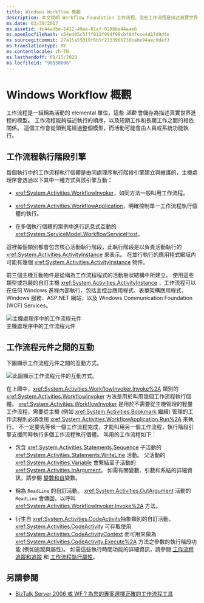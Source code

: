 ```yaml
---
title: Windows Workflow 概觀
description: 本文說明 Workflow Foundation 工作流程，這些工作流程是描述真實世界進程的模型。
ms.date: 03/30/2017
ms.assetid: fc44adbe-1412-49ae-81af-0298be44aae6
ms.openlocfilehash: c54e405c5fff013f994f98cbf84fcce4d17d9d4e
ms.sourcegitcommit: 27a15a55019f6b5f2733961738babe94aec0def3
ms.translationtype: MT
ms.contentlocale: zh-TW
ms.lasthandoff: 09/15/2020
ms.locfileid: "90558096"
---
```

# <a name="windows-workflow-overview"></a>Windows Workflow 概觀
工作流程是一組稱為活動的 elemental 單位，這些 *活動* 會儲存為描述真實世界進程的模型。 工作流程能夠描述執行的順序，以及短期工作和長期工作之間的相依關係。 這個工作會從頭到尾經過整個模型，而活動可能會由人員或系統功能執行。  
  
## <a name="workflow-run-time-engine"></a>工作流程執行階段引擎  
 每個執行中的工作流程執行個體是由同處理序執行階段引擎建立與維護的，主機處理序會透過以下其中一種方式與該引擎互動：  
  
- <xref:System.Activities.WorkflowInvoker>，如同方法一般叫用工作流程。  
  
- <xref:System.Activities.WorkflowApplication>，明確控制單一工作流程執行個體的執行。  
  
- 在多個執行個體的案例中進行訊息式互動的 <xref:System.ServiceModel.WorkflowServiceHost>。  
  
 這裡每個類別都會包含核心活動執行階段，此執行階段是以負責活動執行的 <xref:System.Activities.ActivityInstance> 來表示。 在並行執行的應用程式網域內可能有幾個 <xref:System.Activities.ActivityInstance> 物件。  
  
 前三個主機互動物件是從稱為工作流程程式的活動樹狀結構中所建立。 使用這些類型或包裝的自訂主機 <xref:System.Activities.ActivityInstance> ，工作流程可以在任何 Windows 進程內部執行，包括主控台應用程式、表單架構應用程式、Windows 服務、ASP.NET 網站，以及 Windows Communication Foundation (WCF) Services。  
  
 ![主機處理序中的工作流程元件](./media/44c79d1d-178b-4487-87ed-3e33015a3842.gif "44c79d1d-178b-4487-87ed-3e33015a3842")  
主機處理序中的工作流程元件  
  
## <a name="interaction-between-workflow-components"></a>工作流程元件之間的互動  
 下圖顯示工作流程元件之間的互動方式。  
  
 ![此圖顯示工作流程元件的互動方式。](./media/overview/workflow-component-interatction.gif)  
  
 在上圖中，<xref:System.Activities.WorkflowInvoker.Invoke%2A> 類別的 <xref:System.Activities.WorkflowInvoker> 方法是用於叫用幾個工作流程執行個體。 <xref:System.Activities.WorkflowInvoker> 是用於不需要從主機管理的輕量工作流程，需要從主機 (例如 <xref:System.Activities.Bookmark> 繼續) 管理的工作流程則必須改用 <xref:System.Activities.WorkflowApplication.Run%2A> 來執行。 不一定要先等候一個工作流程完成，才能叫用另一個工作流程，執行階段引擎支援同時執行多個工作流程執行個體。  叫用的工作流程如下：  
  
- 包含 <xref:System.Activities.Statements.Sequence> 子活動的 <xref:System.Activities.Statements.WriteLine> 活動。 父活動的 <xref:System.Activities.Variable> 會繫結至子活動的 <xref:System.Activities.InArgument>。 如需有關變數、引數和系結的詳細資訊，請參閱 [變數和自](variables-and-arguments.md)變數。  
  
- 稱為 `ReadLine` 的自訂活動。 <xref:System.Activities.OutArgument> 活動的 `ReadLine` 會傳回，以呼叫 <xref:System.Activities.WorkflowInvoker.Invoke%2A> 方法。  
  
- 衍生自 <xref:System.Activities.CodeActivity>抽象類別的自訂活動。 <xref:System.Activities.CodeActivity> 可存取使用 <xref:System.Activities.CodeActivityContext> 而可用來做為 <xref:System.Activities.CodeActivity.Execute%2A> 方法之參數的執行階段功能 (例如追蹤與屬性)。 如需這些執行時間功能的詳細資訊，請參閱 [工作流程追蹤和追蹤](workflow-tracking-and-tracing.md) 和 [工作流程執行屬性](workflow-execution-properties.md)。  
  
## <a name="see-also"></a>另請參閱

- [BizTalk Server 2006 或 WF？為您的專案選擇正確的工作流程工具](/previous-versions/dotnet/articles/cc303238(v=msdn.10))
